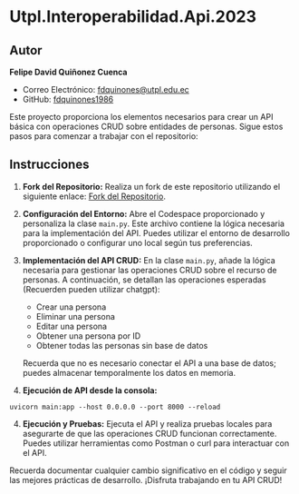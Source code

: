 # Utpl.Interoperabilidad.Api.2023

## Autor

**Felipe David Quiñonez Cuenca**
- Correo Electrónico: [fdquinones@utpl.edu.ec](mailto:fdquinones@utpl.edu.ec)
- GitHub: [fdquinones1986](https://github.com/fdquinones1986)

Este proyecto proporciona los elementos necesarios para crear un API básica con operaciones CRUD sobre entidades de personas. Sigue estos pasos para comenzar a trabajar con el repositorio:

## Instrucciones

1. **Fork del Repositorio:**
   Realiza un fork de este repositorio utilizando el siguiente enlace: [Fork del Repositorio](https://docs.github.com/es/get-started/quickstart/fork-a-repo).

2. **Configuración del Entorno:**
   Abre el Codespace proporcionado y personaliza la clase `main.py`. Este archivo contiene la lógica necesaria para la implementación del API. Puedes utilizar el entorno de desarrollo proporcionado o configurar uno local según tus preferencias.

3. **Implementación del API CRUD:**
   En la clase `main.py`, añade la lógica necesaria para gestionar las operaciones CRUD sobre el recurso de personas. A continuación, se detallan las operaciones esperadas (Recuerden pueden utilizar chatgpt):

   - Crear una persona
   - Eliminar una persona
   - Editar una persona
   - Obtener una persona por ID
   - Obtener todas las personas sin base de datos

   Recuerda que no es necesario conectar el API a una base de datos; puedes almacenar temporalmente los datos en memoria.
3. **Ejecución de API desde la consola:**
```console
uvicorn main:app --host 0.0.0.0 --port 8000 --reload
```


4. **Ejecución y Pruebas:**
   Ejecuta el API y realiza pruebas locales para asegurarte de que las operaciones CRUD funcionan correctamente. Puedes utilizar herramientas como Postman o curl para interactuar con el API.


Recuerda documentar cualquier cambio significativo en el código y seguir las mejores prácticas de desarrollo. ¡Disfruta trabajando en tu API CRUD!
